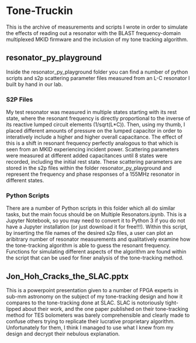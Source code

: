 # Tone-Truckin
This is the archive of measurements and scripts I wrote in order to simulate the effects of reading out a resonator with the BLAST frequency-domain multiplexed MKID firmware and the inclusion of my tone tracking algorithm.

## resonator_py_playground
Inside the resonator_py_playground folder you can find a number of python scripts and s2p scattering parameter files measured from an L-C resonator I built by hand in our lab.

### S2P Files
My test resonator was measured in multiple states starting with its rest state, where the resonant frequency is directly proportional to the inverse of its reactive lumped circuit elements (1/sqrt(L*C)). Then, using my thumb, I placed different amounts of pressure on the lumped capacitor in order to interatively include a higher and higher overall capacitance. The effect of this is a shift in resonant frequency perfectly analogous to that which is seen from an MKID experiencing incident power. Scattering parameters were measured at different added capacitances until 8 states were recorded, including the initial rest state. These scattering parameters are stored in the s2p files within the folder resonator_py_playground and represent the frequency and phase responses of a 155MHz resonator in different states. 

### Python Scripts
There are a number of Python scripts in this folder which all do similar tasks, but the main focus should be on Multiple Resonators.ipynb. This is a Jupyter Notebook, so you may need to convert it to Python 3 if you do not have a Jupyter installation (or just download it for free!!!). Within this script, by inserting the file names of the desired s2p files, a user can plot an aribitrary number of resonator measurements and qualitatively examine how the tone-tracking algorithm is able to guess the resonant frequency. Functions for simulating different aspects of the algorithm are found within the script that can be used for finer analysis of the tone-tracking method.

## Jon_Hoh_Cracks_the_SLAC.pptx
This is a powerpoint presentation given to a number of FPGA experts in sub-mm astronomy on the subject of my tone-tracking design and how it compares to the tone-tracking done at SLAC. SLAC is notoriously tight-lipped about their work, and the one paper published on their tone-tracking method for TES bolometers was barely comprehensible and clearly made to confuse others trying to replicate their lucrative proprietary algorithm. Unfortunately for them, I think I managed to use what I knew from my design and decrypt their nebulous explanation. 

